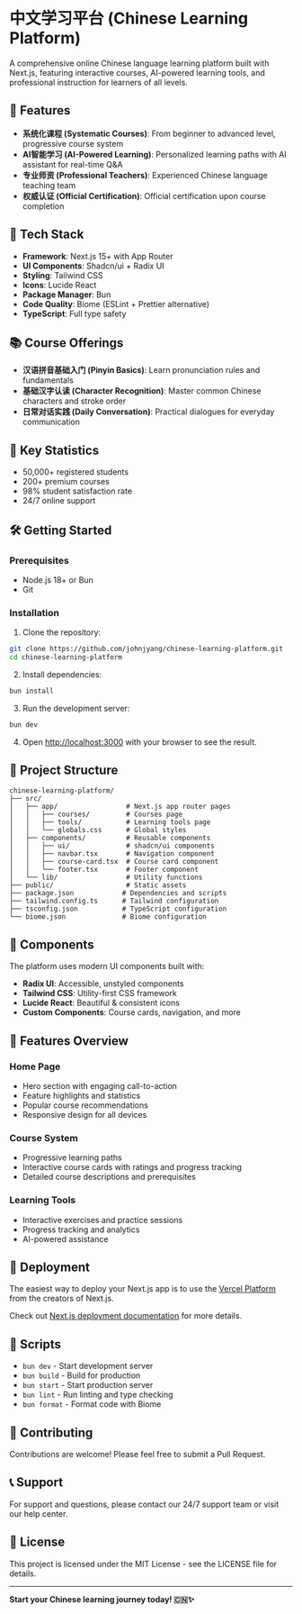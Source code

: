 # 中文学习平台 (Chinese Learning Platform)

A comprehensive online Chinese language learning platform built with Next.js, featuring interactive courses, AI-powered learning tools, and professional instruction for learners of all levels.

## 🌟 Features

- **系统化课程 (Systematic Courses)**: From beginner to advanced level, progressive course system
- **AI智能学习 (AI-Powered Learning)**: Personalized learning paths with AI assistant for real-time Q&A
- **专业师资 (Professional Teachers)**: Experienced Chinese language teaching team
- **权威认证 (Official Certification)**: Official certification upon course completion

## 🚀 Tech Stack

- **Framework**: Next.js 15+ with App Router
- **UI Components**: Shadcn/ui + Radix UI
- **Styling**: Tailwind CSS
- **Icons**: Lucide React
- **Package Manager**: Bun
- **Code Quality**: Biome (ESLint + Prettier alternative)
- **TypeScript**: Full type safety

## 📚 Course Offerings

- **汉语拼音基础入门 (Pinyin Basics)**: Learn pronunciation rules and fundamentals
- **基础汉字认读 (Character Recognition)**: Master common Chinese characters and stroke order
- **日常对话实践 (Daily Conversation)**: Practical dialogues for everyday communication

## 🎯 Key Statistics

- 50,000+ registered students
- 200+ premium courses
- 98% student satisfaction rate
- 24/7 online support

## 🛠️ Getting Started

### Prerequisites

- Node.js 18+ or Bun
- Git

### Installation

1. Clone the repository:
```bash
git clone https://github.com/johnjyang/chinese-learning-platform.git
cd chinese-learning-platform
```

2. Install dependencies:
```bash
bun install
```

3. Run the development server:
```bash
bun dev
```

4. Open [http://localhost:3000](http://localhost:3000) with your browser to see the result.

## 📁 Project Structure

```
chinese-learning-platform/
├── src/
│   ├── app/                 # Next.js app router pages
│   │   ├── courses/         # Courses page
│   │   ├── tools/           # Learning tools page
│   │   └── globals.css      # Global styles
│   ├── components/          # Reusable components
│   │   ├── ui/              # shadcn/ui components
│   │   ├── navbar.tsx       # Navigation component
│   │   ├── course-card.tsx  # Course card component
│   │   └── footer.tsx       # Footer component
│   └── lib/                 # Utility functions
├── public/                  # Static assets
├── package.json            # Dependencies and scripts
├── tailwind.config.ts      # Tailwind configuration
├── tsconfig.json           # TypeScript configuration
└── biome.json              # Biome configuration
```

## 🎨 Components

The platform uses modern UI components built with:

- **Radix UI**: Accessible, unstyled components
- **Tailwind CSS**: Utility-first CSS framework
- **Lucide React**: Beautiful & consistent icons
- **Custom Components**: Course cards, navigation, and more

## 📱 Features Overview

### Home Page
- Hero section with engaging call-to-action
- Feature highlights and statistics
- Popular course recommendations
- Responsive design for all devices

### Course System
- Progressive learning paths
- Interactive course cards with ratings and progress tracking
- Detailed course descriptions and prerequisites

### Learning Tools
- Interactive exercises and practice sessions
- Progress tracking and analytics
- AI-powered assistance

## 🚀 Deployment

The easiest way to deploy your Next.js app is to use the [Vercel Platform](https://vercel.com/new?utm_medium=default-template&filter=next.js&utm_source=create-next-app&utm_campaign=create-next-app-readme) from the creators of Next.js.

Check out [Next.js deployment documentation](https://nextjs.org/docs/app/building-your-application/deploying) for more details.

## 📄 Scripts

- `bun dev` - Start development server
- `bun build` - Build for production
- `bun start` - Start production server
- `bun lint` - Run linting and type checking
- `bun format` - Format code with Biome

## 🤝 Contributing

Contributions are welcome! Please feel free to submit a Pull Request.

## 📞 Support

For support and questions, please contact our 24/7 support team or visit our help center.

## 📝 License

This project is licensed under the MIT License - see the LICENSE file for details.

---

**Start your Chinese learning journey today! 🇨🇳✨**